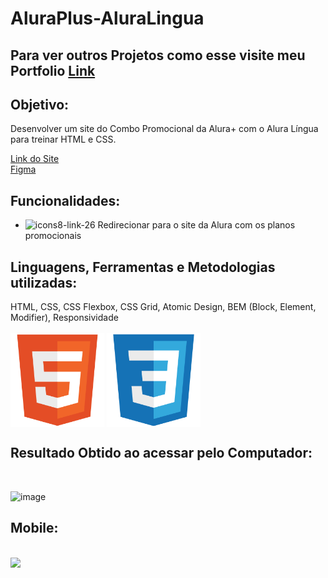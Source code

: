# AluraPlus-AluraLingua

## Para ver outros Projetos como esse visite meu Portfolio [Link](https://github.com/SammyLexa/Portfolio)

## Objetivo:

Desenvolver um site do Combo Promocional da Alura+ com o Alura Língua para treinar HTML e CSS.

[Link do Site](https://alura-plus-alura-lingua-git-main-sammylexa.vercel.app/) 
</br>
[Figma](https://www.figma.com/file/tFDVyNuKhrT2G03k2dCstW/Alura-Plus---Layout?node-id=1-77&t=jjovjAP6qjU0Zbzj-0)

## Funcionalidades: 
- ![icons8-link-26](https://user-images.githubusercontent.com/123910027/228752013-a96329b2-08be-4b86-ab21-9506e43c6bf7.png) Redirecionar para o site da Alura com os planos promocionais 

<h2>Linguagens, Ferramentas e Metodologias utilizadas: </h2>
HTML, CSS, CSS Flexbox, CSS Grid, Atomic Design, BEM (Block, Element, Modifier), Responsividade

<div style="display: inline_block"><br>
  <img align="center" alt="HTML"  width="150" src="https://raw.githubusercontent.com/devicons/devicon/master/icons/html5/html5-original.svg">
  <img align="center" alt="CSS" width="150" src="https://raw.githubusercontent.com/devicons/devicon/master/icons/css3/css3-original.svg">
</div>

## Resultado Obtido ao acessar pelo Computador:
</br>

![image](https://user-images.githubusercontent.com/123910027/229312883-512cda55-fedd-4e1d-8e93-cbbe01449153.png)

## Mobile: 
</br>

<img width="400px" src="https://user-images.githubusercontent.com/123910027/229326863-a06ca685-bc3b-484b-a3b5-bdb2825a730d.png">
